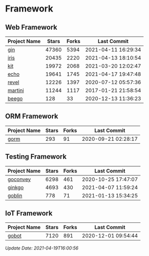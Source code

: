 # Framework

## Web Framework
| Project Name | Stars | Forks | Last Commit |
| ------------ | ----- | ----- | ----------- |
| [gin](https://github.com/gin-gonic/gin) | 47360 | 5394 | 2021-04-11 16:29:34 |
| [iris](https://github.com/kataras/iris) | 20435 | 2220 | 2021-04-13 18:10:54 |
| [kit](https://github.com/go-kit/kit) | 19972 | 2068 | 2021-03-20 12:02:47 |
| [echo](https://github.com/labstack/echo) | 19641 | 1745 | 2021-04-17 19:47:48 |
| [revel](https://github.com/revel/revel) | 12226 | 1397 | 2020-07-12 05:57:36 |
| [martini](https://github.com/go-martini/martini) | 11244 | 1117 | 2017-01-21 21:58:54 |
| [beego](https://github.com/astaxie/beego) | 128 | 33 | 2020-12-13 11:36:23 |

## ORM Framework
| Project Name | Stars | Forks | Last Commit |
| ------------ | ----- | ----- | ----------- |
| [gorm](https://github.com/jinzhu/gorm) | 293 | 91 | 2020-09-21 02:28:17 |

## Testing Framework
| Project Name | Stars | Forks | Last Commit |
| ------------ | ----- | ----- | ----------- |
| [goconvey](https://github.com/smartystreets/goconvey) | 6298 | 461 | 2020-10-25 17:47:07 |
| [ginkgo](https://github.com/onsi/ginkgo) | 4693 | 430 | 2021-04-07 11:59:24 |
| [goblin](https://github.com/franela/goblin) | 778 | 71 | 2021-01-13 15:34:25 |

## IoT Framework
| Project Name | Stars | Forks | Last Commit |
| ------------ | ----- | ----- | ----------- |
| [gobot](https://github.com/hybridgroup/gobot) | 7120 | 891 | 2020-12-01 09:54:44 |

*Update Date: 2021-04-19T16:00:56*